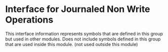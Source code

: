 
# Interface for Journaled Non Write Operations
This interface information represents symbols that are defined in this group but used in other modules.  Does not include symbols defined in this group that are used inside this module.
(not used outside this module)
